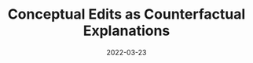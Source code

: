 ---
title: "Conceptual Edits as Counterfactual Explanations"

authors:
- Giorgos Filandrianos
- Konstantinos Thomas
- Edmund Dervakos1
- Giorgos Stamou1

date: "2022-03-23"

publication: "AAAI-MAKE 2022"

links:
    pdf: https://www.ails.ece.ntua.gr/sites/default/files/publications/files/conceptual-edits-as-counterfactual-explanations.pdf
    code: https://github.com/geofila/Conceptual-Edits-as-Counterfactual-Explanations
---